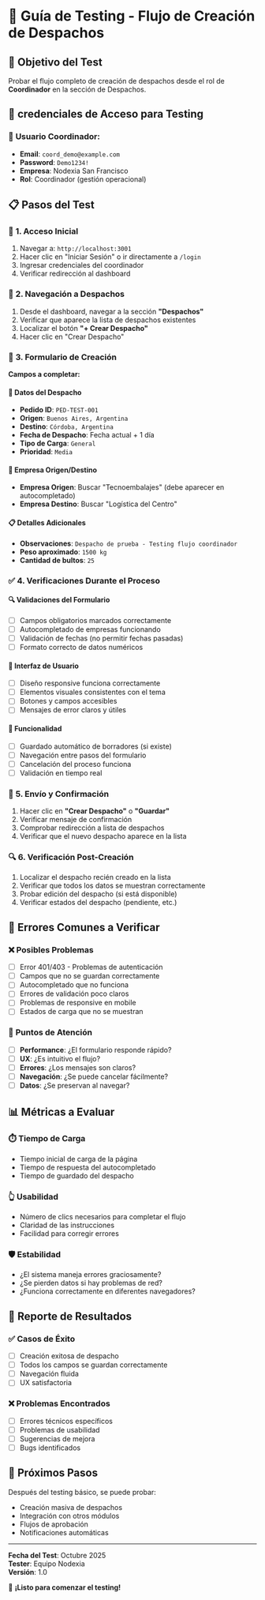 # 🧪 Guía de Testing - Flujo de Creación de Despachos

## 🎯 **Objetivo del Test**
Probar el flujo completo de creación de despachos desde el rol de **Coordinador** en la sección de Despachos.

## 🔐 **credenciales de Acceso para Testing**

### 👤 **Usuario Coordinador:**
- **Email**: `coord_demo@example.com`
- **Password**: `Demo1234!`
- **Empresa**: Nodexia San Francisco
- **Rol**: Coordinador (gestión operacional)

## 📋 **Pasos del Test**

### 🚀 **1. Acceso Inicial**
1. Navegar a: `http://localhost:3001`
2. Hacer clic en "Iniciar Sesión" o ir directamente a `/login`
3. Ingresar credenciales del coordinador
4. Verificar redirección al dashboard

### 🏢 **2. Navegación a Despachos**
1. Desde el dashboard, navegar a la sección **"Despachos"**
2. Verificar que aparece la lista de despachos existentes
3. Localizar el botón **"+ Crear Despacho"**
4. Hacer clic en "Crear Despacho"

### 📝 **3. Formulario de Creación**
**Campos a completar:**

#### 📍 **Datos del Despacho**
- **Pedido ID**: `PED-TEST-001`
- **Origen**: `Buenos Aires, Argentina`
- **Destino**: `Córdoba, Argentina`
- **Fecha de Despacho**: Fecha actual + 1 día
- **Tipo de Carga**: `General`
- **Prioridad**: `Media`

#### 🏢 **Empresa Origen/Destino**
- **Empresa Origen**: Buscar "Tecnoembalajes" (debe aparecer en autocompletado)
- **Empresa Destino**: Buscar "Logística del Centro" 

#### 📋 **Detalles Adicionales**
- **Observaciones**: `Despacho de prueba - Testing flujo coordinador`
- **Peso aproximado**: `1500 kg`
- **Cantidad de bultos**: `25`

### ✅ **4. Verificaciones Durante el Proceso**

#### 🔍 **Validaciones del Formulario**
- [ ] Campos obligatorios marcados correctamente
- [ ] Autocompletado de empresas funcionando
- [ ] Validación de fechas (no permitir fechas pasadas)
- [ ] Formato correcto de datos numéricos

#### 🎨 **Interfaz de Usuario**
- [ ] Diseño responsive funciona correctamente
- [ ] Elementos visuales consistentes con el tema
- [ ] Botones y campos accesibles
- [ ] Mensajes de error claros y útiles

#### 🔄 **Funcionalidad**
- [ ] Guardado automático de borradores (si existe)
- [ ] Navegación entre pasos del formulario
- [ ] Cancelación del proceso funciona
- [ ] Validación en tiempo real

### 💾 **5. Envío y Confirmación**
1. Hacer clic en **"Crear Despacho"** o **"Guardar"**
2. Verificar mensaje de confirmación
3. Comprobar redirección a lista de despachos
4. Verificar que el nuevo despacho aparece en la lista

### 🔍 **6. Verificación Post-Creación**
1. Localizar el despacho recién creado en la lista
2. Verificar que todos los datos se muestran correctamente
3. Probar edición del despacho (si está disponible)
4. Verificar estados del despacho (pendiente, etc.)

## 🐛 **Errores Comunes a Verificar**

### ❌ **Posibles Problemas**
- [ ] Error 401/403 - Problemas de autenticación
- [ ] Campos que no se guardan correctamente
- [ ] Autocompletado que no funciona
- [ ] Errores de validación poco claros
- [ ] Problemas de responsive en mobile
- [ ] Estados de carga que no se muestran

### 🔧 **Puntos de Atención**
- [ ] **Performance**: ¿El formulario responde rápido?
- [ ] **UX**: ¿Es intuitivo el flujo?
- [ ] **Errores**: ¿Los mensajes son claros?
- [ ] **Navegación**: ¿Se puede cancelar fácilmente?
- [ ] **Datos**: ¿Se preservan al navegar?

## 📊 **Métricas a Evaluar**

### ⏱️ **Tiempo de Carga**
- Tiempo inicial de carga de la página
- Tiempo de respuesta del autocompletado
- Tiempo de guardado del despacho

### 👆 **Usabilidad**
- Número de clics necesarios para completar el flujo
- Claridad de las instrucciones
- Facilidad para corregir errores

### 🛡️ **Estabilidad**
- ¿El sistema maneja errores graciosamente?
- ¿Se pierden datos si hay problemas de red?
- ¿Funciona correctamente en diferentes navegadores?

## 📝 **Reporte de Resultados**

### ✅ **Casos de Éxito**
- [ ] Creación exitosa de despacho
- [ ] Todos los campos se guardan correctamente
- [ ] Navegación fluida
- [ ] UX satisfactoria

### ❌ **Problemas Encontrados**
- [ ] Errores técnicos específicos
- [ ] Problemas de usabilidad
- [ ] Sugerencias de mejora
- [ ] Bugs identificados

## 🚀 **Próximos Pasos**
Después del testing básico, se puede probar:
- Creación masiva de despachos
- Integración con otros módulos
- Flujos de aprobación
- Notificaciones automáticas

---

**Fecha del Test**: Octubre 2025  
**Tester**: Equipo Nodexia  
**Versión**: 1.0  

🎯 **¡Listo para comenzar el testing!**